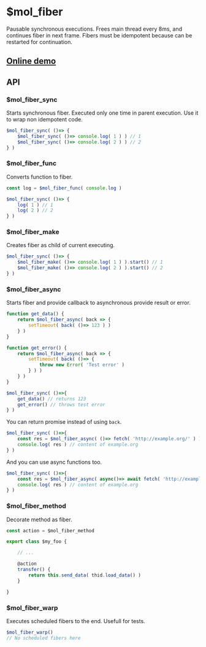 # $mol_fiber

Pausable synchronous executions. Frees main thread every 8ms, and continues fiber in next frame. Fibers must be idempotent because can be restarted for continuation.

## [Online demo](http://eigenmethod.github.io/mol/fiber/)

## API

### $mol_fiber_sync

Starts synchronous fiber. Executed only one time in parent execution. Use it to wrap non idempotent code.

```typescript
$mol_fiber_sync( ()=> {
	$mol_fiber_sync( ()=> console.log( 1 ) ) // 1
	$mol_fiber_sync( ()=> console.log( 2 ) ) // 2
} )
```

### $mol_fiber_func

Converts function to fiber.

```typescript
const log = $mol_fiber_func( console.log )

$mol_fiber_sync( ()=> {
	log( 1 ) // 1
	log( 2 ) // 2
} )
```

### $mol_fiber_make

Creates fiber as child of current executing.

```typescript
$mol_fiber_sync( ()=> {
	$mol_fiber_make( ()=> console.log( 1 ) ).start() // 1
	$mol_fiber_make( ()=> console.log( 2 ) ).start() // 2
} )
```

### $mol_fiber_async

Starts fiber and provide callback to asynchronous provide result or error.

```typescript
function get_data() {
	return $mol_fiber_async( back => {
		setTimeout( back( ()=> 123 ) )
	} )
}

function get_error() {
	return $mol_fiber_async( back => {
		setTimeout( back( ()=> {
			throw new Error( 'Test error' )
		} ) )
	} )
}

$mol_fiber_sync( ()=>{
	get_data() // returns 123
	get_error() // throws test error
} )
```

You can return promise instead of using `back`.

```typescript
$mol_fiber_sync( ()=>{
	const res = $mol_fiber_async( ()=> fetch( 'http://example.org/' ) )
	console.log( res ) // content of example.org
} )
```

And you can use async functions too.

```typescript
$mol_fiber_sync( ()=>{
	const res = $mol_fiber_async( async()=> await fetch( 'http://example.org/' ) )
	console.log( res ) // content of example.org
} )
```

### $mol_fiber_method

Decorate method as fiber.

```typescript
const action = $mol_fiber_method

export class $my_foo {

	// ...

	@action
	transfer() {
		return this.send_data( thid.load_data() )
	}

}
```

### $mol_fiber_warp

Executes scheduled fibers to the end. Usefull for tests.

```typescript
$mol_fiber_warp()
// No scheduled fibers here
```

